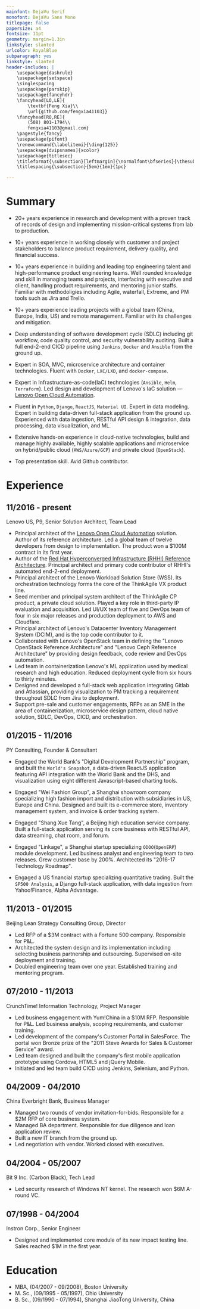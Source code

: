 ```yaml
---
mainfont: DejaVu Serif
monofont: DejaVu Sans Mono
titlepage: false
papersize: a4
fontsize: 11pt
geometry: margin=1.3in
linkstyle: slanted
urlcolor: RoyalBlue
subparagraph: yes
linkstyle: slanted
header-includes: |
    \usepackage{dashrule}
    \usepackage{setspace}
    \singlespacing
    \usepackage{parskip}
    \usepackage{fancyhdr}
    \fancyhead[LO,LE]{
        \textbf{Feng Xia}\\
        \url{github.com/fengxia41103}}
    \fancyhead[RO,RE]{
        (508) 801-1794\\
        fengxia41103@gmail.com}
    \pagestyle{fancy}
    \usepackage{pifont}
    \renewcommand{\labelitemi}{\ding{125}}
    \usepackage[dvipsnames]{xcolor}
    \usepackage{titlesec}
    \titleformat{\subsection}[leftmargin]{\normalfont\bfseries}{\thesubsection}{8pt}{}
    \titlespacing{\subsection}{5em}{1em}{1pc}

---
```


# Summary

- 20+ years experience in research and development with a proven track
  of records of design and implementing mission-critical systems from
  lab to production.

- 10+ years experience in working closely with customer and project
  stakeholders to balance product requirement, delivery quality, and
  financial success.

- 10+ years experience in building and leading top engineering talent
  and high-performance product engineering teams. Well rounded
  knowledge and skill in managing teams and projects, interfacing with
  executive and client, handling product requirements, and mentoring
  junior staffs. Familiar with methodoligies including Agile, waterfall,
  Extreme, and PM tools such as Jira and Trello.

- 10+ years experience leading projects with a global team (China,
  Europe, India, US) and remote management. Familiar with its
  challenges and mitigation.

- Deep understanding of software development cycle (SDLC) including git
  workflow, code quality control, and security vulnerability
  auditing. Built a full end-2-end CICD pipeline using `Jenkins`, `Docker`
  and `Ansible` from the ground up.

- Expert in SOA, MVC, microservice architecture and container
  technologies. Fluent with `Docker`, `LXC/LXD`, and
  `docker-compose`.

- Expert in Infrastructure-as-code(IaC) technologies (`Ansible`, `Helm`,
  `Terraform`). Led design and development of Lenovo's
  IaC solution &mdash; [Lenovo Open Cloud Automation][25].

- Fluent in `Python`, `Django`, `ReactJS`, `Material UI`. Expert in data
  modeling. Expert in building data-driven full-stack application from
  the ground up. Experienced with data ingestion, RESTful API design &
  integration, data processing, data visualization, and ML.

- Extensive hands-on experience in cloud-native technologies, build
  and manage highly available, highly scalable applications and
  microservice on hybrid/public cloud (`AWS/Azure/GCP`) and private
  cloud (`OpenStack`).


- Top presentation skill. Avid Github contributor.

# Experience

## 11/2016 - present

Lenovo US, P9, Senior Solution Architect, Team Lead

- Principal architect of the [Lenovo Open Cloud Automation][25]
  solution. Author of its reference architecture. Led a global team of
  twelve developers from design to implementation. The product won a
  $100M contract in its first year.
- Author of the [Red Hat Hyperconverged Infrastructure (RHHI)
  Reference Architecture][26]. Principal architect and primary code
  contributor of RHHI's automated end-2-end deployment.
- Principal architect of the Lenovo Workload Solution Store (WSS). Its
  orchestration technology forms the core of the ThinkAgile VX product
  line.
- Seed member and principal system architect of the ThinkAgile CP
  product, a private cloud solution. Played a key role in third-party
  IP evaluation and acquisition. Led UI/UX team of five and DevOps
  team of four in six major releases and production deployment to AWS
  and Cloudfare.
- Principal architect of Lenovo's Datacenter Inventory Management System
  (DCIM), and is the top code contributor to it.
- Collaborated with Lenovo's OpenStack team in defining the "Lenovo
  OpenStack Reference Architecture" and "Lenovo Ceph Reference
  Architecture" by providing design feedback, code review and DevOps
  automation.
- Led team in containerization Lenovo's ML application used by medical
  research and high education. Reduced deployment cycle from six hours
  to thirty minutes.
- Designed and developed a full-stack web application integrating
  Gitlab and Atlassian, providing visualization to PM tracking a
  requirement throughout SDLC from Jira to deployment.
- Support pre-sale and customer engagements, RFPs as an SME in the
  area of containerization, microservice design pattern, cloud native
  solution, SDLC, DevOps, CICD, and orchestration.


## 01/2015 - 11/2016

PY Consulting, Founder & Consultant

- Engaged the World Bank's "Digital Development Partnership" program,
  and built the `World's Snapshot`, a data-driven ReactJS application
  featuring API integration with the World Bank and the DHS, and
  visualization using eight different Javascript-based charting tools.

- Engaged "Wei Fashion Group", a Shanghai showroom company
  specializing high fashion import and distribution with subsidiaries
  in US, Europe and China. Designed and built its e-commerce store,
  inventory management system, and invoice & order tracking system.

- Engaged "Shang Xue Tang", a Beijing high education service
  company. Built a full-stack application serving its core business
  with RESTful API, data streaming, chat room, and forum.

- Engaged "Linkage", a Shanghai startup specializing `ODOO`(`OpenERP`)
  module development. Led business analyst and engineering team to two
  releases. Grew customer base by 200%.  Architected its "2016-17
  Technology Roadmap".

- Engaged a US financial startup specializing quantitative trading. Built
  the `SP500 Analysis`, a Django full-stack application, with data
  ingestion from Yahoo!Finance, Alpha Advantage.

## 11/2013 - 01/2015

Beijing Lean Strategy Consulting Group, Director

- Led RFP of a $3M contract with a Fortune 500 company. Responsible
  for P&L.
- Architected the system design and its implementation including
  selecting business partnership and outsourcing. Supervised on-site
  deployment and training.
- Doubled engineering team over one year. Established training and
  mentoring program.

## 07/2010 - 11/2013
CrunchTime! Information Technology, Project Manager

- Led business engagement with Yum!China in a $10M RFP. Responsible
  for P&L. Led business analysis, scoping requirements, and customer
  training.
- Led development of the company's Customer Portal in SalesForce. The
  portal won Bronze prize of the "2011 Steve Awards for Sales &
  Customer Service" award.
- Led team designed and built the company's first mobile application
  prototype using Cordova, HTML5 and jQuery Mobile.
- Initiated and led team build CICD using Jenkins, Selenium, and Python.

## 04/2009 - 04/2010
China Everbright Bank, Business Manager

- Managed two rounds of vendor invitation-for-bids. Responsible for a
  $2M RFP of core business system.
- Managed BA department. Responsible for due diligence and loan
  application review.
- Built a new IT branch from the ground up.
- Led negotiation with vendor. Worked closed with executives.

## 04/2004 - 05/2007
Bit 9 Inc. (Carbon Black), Tech Lead

- Led security research of Windows NT kernel. The research won $6M
  A-round VC.

## 07/1998 - 04/2004
Instron Corp., Senior Engineer

- Designed and implemented core module of its new impact testing
  line. Sales reached $1M in the first year.

# Education
- MBA, (04/2007 - 09/2008), Boston University
- M. Sc., (09/1995 - 05/1997), Ohio University
- B. Sc., (09/1990 - 07/1994), Shanghai JiaoTong University, China




[101]: https://www.linkedin.com/in/fengxia41103
[102]: https://fengxia41103.github.io/myblog/downloads/resume.pdf

[1]: https://fengxia41103.github.io/myblog/project%20fashion%20demo.html
[2]: https://fengxia41103.github.io/myblog/project%20gkp%20demo.html
[3]: https://fengxia41103.github.io/myblog/project%20stock%20demo.html
[4]: https://fengxia41103.github.io/myblog/downloads/odoo%20roadmap.pdf
[5]: https://fengxia41103.github.io/myblog/maas%20virtualbox.html
[6]: https://fengxia41103.github.io/myblog/juju%20charm%20reactive.html
[7]: https://fengxia41103.github.io/myblog/baremetal%20provisioning.html
[8]: https://fengxia41103.github.io/myblog/ironic%20intro.html
[9]: https://fengxia41103.github.io/myblog/maas%20and%20ironic.html
[11]: https://fengxia41103.github.io/myblog/pages/jinneng_6001.pdf
[12]: https://fengxia41103.github.io/myblog/pages/jinneng_6002.pdf
[13]: https://fengxia41103.github.io/myblog/pages/jinneng_6003.pdf
[14]: https://fengxia41103.github.io/moment/wss/vx.html
[15]: https://fengxia41103.github.io/myblog/netbox.html
[16]: https://fengxia41103.github.io/myblog/switches.html
[17]: https://fengxia41103.github.io/myblog/server%20raid.html
[18]: https://github.com/lenovo/netbox
[19]: https://fengxia41103.github.io/myblog/satellite.html
[20]: https://github.com/fengxia41103/fashion
[21]: https://github.com/fengxia41103/gkp
[22]: https://github.com/fengxia41103/jk
[23]: https://fengxia41103.github.io/myblog/downloads/ibb%20rhhi%20ra.pdf
[24]: https://fengxia41103.github.io/myblog/downloads/loc%20ra.pdf
[25]: https://lenovopress.com/lp1149-lenovo-open-cloud-reference-architecture
[26]: https://lenovopress.com/lp1148-red-hat-hyperconverged-infrastructure-for-virtualization-reference-architecture
[27]: https://cp.lenovo.com/login#/
[28]: https://github.com/fengxia41103/dev/blob/master/code%20analysis/fancy_string_search.py
[29]: https://fengxia41103.github.io/myblog/downloads/webapp.pdf
